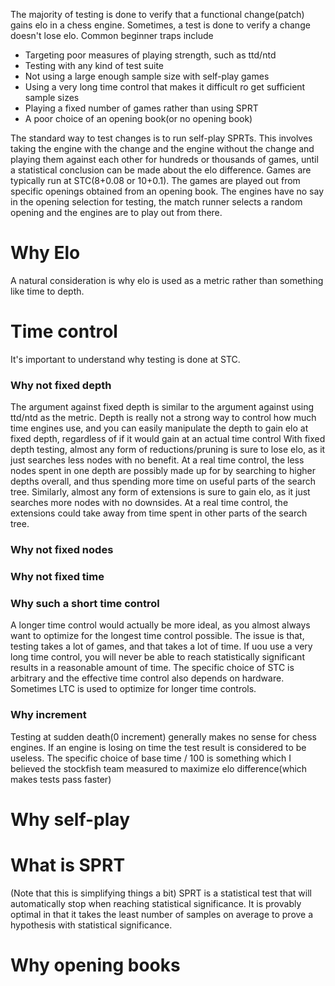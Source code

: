The majority of testing is done to verify that a functional change(patch) gains elo in a chess engine. Sometimes, a test is done to verify a change doesn't lose elo.
Common beginner traps include
- Targeting poor measures of playing strength, such as ttd/ntd
- Testing with any kind of test suite
- Not using a large enough sample size with self-play games
- Using a very long time control that makes it difficult ro get sufficient sample sizes
- Playing a fixed number of games rather than using SPRT
- A poor choice of an opening book(or no opening book)

The standard way to test changes is to run self-play SPRTs. This involves taking the engine with the change and the engine without the change and playing them against each other for hundreds or thousands of games, until a statistical conclusion can be made about the elo difference.
Games are typically run at STC(8+0.08 or 10+0.1). The games are played out from specific openings obtained from an opening book. The engines have no say in the opening selection for testing, the match runner selects a random opening and the engines are to play out from there.

# Why Elo
A natural consideration is why elo is used as a metric rather than something like time to depth.

# Time control
It's important to understand why testing is done at STC.
### Why not fixed depth
The argument against fixed depth is similar to the argument against using ttd/ntd as the metric. Depth is really not a strong way to control how much time engines use, and you can easily manipulate the depth to gain elo at fixed depth, regardless of if it would gain at an actual time control
With fixed depth testing, almost any form of reductions/pruning is sure to lose elo, as it just searches less nodes with no benefit. At a real time control, the less nodes spent in one depth are possibly made up for by searching to higher depths overall, and thus spending more time on useful parts of the search tree.
Similarly, almost any form of extensions is sure to gain elo, as it just searches more nodes with no downsides. At a real time control, the extensions could take away from time spent in other parts of the search tree.
### Why not fixed nodes
### Why not fixed time

### Why such a short time control
A longer time control would actually be more ideal, as you almost always want to optimize for the longest time control possible.
The issue is that, testing takes a lot of games, and that takes a lot of time. If uou use a very long time control, you will never be able to reach statistically significant results in a reasonable amount of time.
The specific choice of STC is arbitrary and the effective time control also depends on hardware. Sometimes LTC is used to optimize for longer time controls.

### Why increment
Testing at sudden death(0 increment) generally makes no sense for chess engines. If an engine is losing on time the test result is considered to be useless.
The specific choice of base time / 100 is something which I believed the stockfish team measured to maximize elo difference(which makes tests pass faster)

# Why self-play

# What is SPRT
(Note that this is simplifying things a bit)
SPRT is a statistical test that will automatically stop when reaching statistical significance. It is provably optimal in that it takes the least number of samples on average to prove a hypothesis with statistical significance.

# Why opening books

